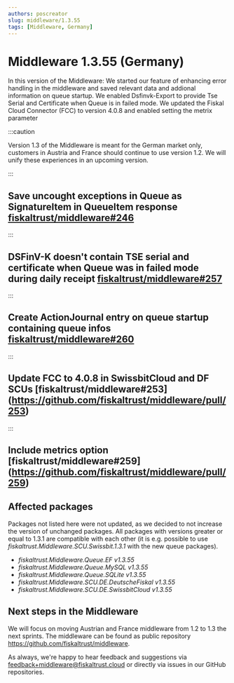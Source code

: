 ```yaml
---
authors: poscreator
slug: middleware/1.3.55
tags: [Middleware, Germany]
---
```


# Middleware 1.3.55 (Germany)
In this version of the Middleware:
We started our feature of enhancing error handling in the middleware and saved relevant data and addional information on queue startup.
We enabled Dsfinvk-Export to provide Tse Serial and Certificate when Queue is in failed mode.
We updated the Fiskal Cloud Connector (FCC) to version 4.0.8 and enabled setting the metrix parameter

<!--truncate-->

:::caution

Version 1.3 of the Middleware is meant for the German market only, customers in Austria and France should continue to use version 1.2. We will unify these experiences in an upcoming version.

:::

## Save uncought exceptions in Queue as SignatureItem in QueueItem response [fiskaltrust/middleware#246](https://github.com/fiskaltrust/middleware/pull/246)

:::

## DSFinV-K doesn't contain TSE serial and certificate when Queue was in failed mode during daily receipt [fiskaltrust/middleware#257](https://github.com/fiskaltrust/middleware/pull/257)

:::

## Create ActionJournal entry on queue startup containing queue infos [fiskaltrust/middleware#260](https://github.com/fiskaltrust/middleware/pull/260)

:::

## Update FCC to 4.0.8 in SwissbitCloud and DF SCUs [fiskaltrust/middleware#253] (https://github.com/fiskaltrust/middleware/pull/253)

:::

## Include metrics option [fiskaltrust/middleware#259] (https://github.com/fiskaltrust/middleware/pull/259)

## Affected packages
Packages not listed here were not updated, as we decided to not increase the version of unchanged packages. All packages with versions greater or equal to 1.3.1 are compatible with each other (it is e.g. possible to use _fiskaltrust.Middleware.SCU.Swissbit.1.3.1_ with the new queue packages).

- _fiskaltrust.Middleware.Queue.EF v1.3.55_
- _fiskaltrust.Middleware.Queue.MySQL v1.3.55_
- _fiskaltrust.Middleware.Queue.SQLite v1.3.55_
- _fiskaltrust.Middleware.SCU.DE.DeutscheFiskal v1.3.55_
- _fiskaltrust.Middleware.SCU.DE.SwissbitCloud v1.3.55_

## Next steps in the Middleware
We will focus on moving Austrian and France middleware from 1.2 to 1.3 the next sprints.
The middleware can be found as public repository https://github.com/fiskaltrust/middleware.

As always, we're happy to hear feedback and suggestions via [feedback+middleware@fiskaltrust.cloud](mailto:feedback+middleware@fiskaltrust.cloud) or directly via issues in our GitHub repositories.




